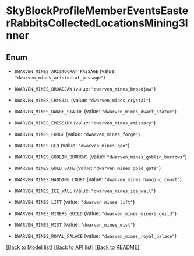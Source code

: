 # SkyBlockProfileMemberEventsEasterRabbitsCollectedLocationsMining3Inner

## Enum


* `DWARVEN_MINES_ARISTOCRAT_PASSAGE` (value: `"dwarven_mines_aristocrat_passage"`)

* `DWARVEN_MINES_BROADJAW` (value: `"dwarven_mines_broadjaw"`)

* `DWARVEN_MINES_CRYSTAL` (value: `"dwarven_mines_crystal"`)

* `DWARVEN_MINES_DWARF_STATUE` (value: `"dwarven_mines_dwarf_statue"`)

* `DWARVEN_MINES_EMISSARY` (value: `"dwarven_mines_emissary"`)

* `DWARVEN_MINES_FORGE` (value: `"dwarven_mines_forge"`)

* `DWARVEN_MINES_GEO` (value: `"dwarven_mines_geo"`)

* `DWARVEN_MINES_GOBLIN_BURROWS` (value: `"dwarven_mines_goblin_burrows"`)

* `DWARVEN_MINES_GOLD_GATE` (value: `"dwarven_mines_gold_gate"`)

* `DWARVEN_MINES_HANGING_COURT` (value: `"dwarven_mines_hanging_court"`)

* `DWARVEN_MINES_ICE_WALL` (value: `"dwarven_mines_ice_wall"`)

* `DWARVEN_MINES_LIFT` (value: `"dwarven_mines_lift"`)

* `DWARVEN_MINES_MINERS_GUILD` (value: `"dwarven_mines_miners_guild"`)

* `DWARVEN_MINES_MIST` (value: `"dwarven_mines_mist"`)

* `DWARVEN_MINES_ROYAL_PALACE` (value: `"dwarven_mines_royal_palace"`)


[[Back to Model list]](../README.md#documentation-for-models) [[Back to API list]](../README.md#documentation-for-api-endpoints) [[Back to README]](../README.md)


